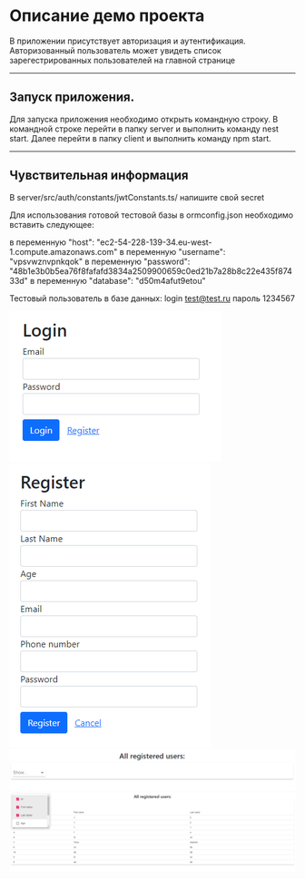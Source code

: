 # Описание демо проекта
В приложении присутствует авторизация и аутентификация. Авторизованный пользователь может увидеть список зарегестрированных пользователей на главной странице
____
## Запуск приложения.
Для запуска приложения необходимо открыть командную строку.
В командной строке перейти в папку server и выполнить команду nest start.
Далее перейти в папку client и выполнить команду npm start.
____
## Чувствительная информация
В server/src/auth/сonstants/jwtConstants.ts/ напишите свой secret

Для использования готовой тестовой базы в ormconfig.json необходимо вставить следующее:

в переменную "host": "ec2-54-228-139-34.eu-west-1.compute.amazonaws.com"
в переменную "username": "vpsvwznvpnkqok"
в переменную "password": "48b1e3b0b5ea76f8fafafd3834a2509900659c0ed21b7a28b8c22e435f87433d"
в переменную "database": "d50m4afut9etou"

Тестовый пользователь в базе данных: login test@test.ru пароль 1234567

![img.png](img.png)
![img_1.png](img_1.png)
![img_2.png](img_2.png)
![img_3.png](img_3.png)